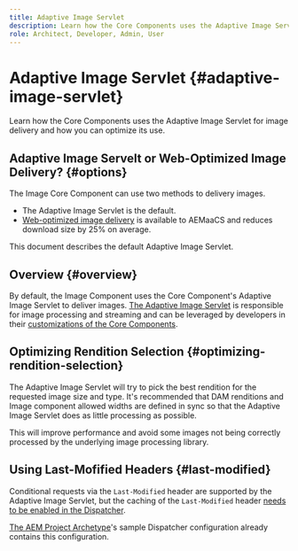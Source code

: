 ```yaml
---
title: Adaptive Image Servlet
description: Learn how the Core Components uses the Adaptive Image Servlet for image delivery and how you can optimize its use.
role: Architect, Developer, Admin, User
---
```


# Adaptive Image Servlet {#adaptive-image-servlet}

Learn how the Core Components uses the Adaptive Image Servlet for image delivery and how you can optimize its use.

## Adaptive Image Servelt or Web-Optimized Image Delivery? {#options}

The Image Core Component can use two methods to delivery images.

* The Adaptive Image Servlet is the default.
* [Web-optimized image delivery](/help/developing/web-optimized-image-delivery.md) is available to AEMaaCS and reduces download size by 25% on average.

This document describes the default Adaptive Image Servlet.

## Overview {#overview}

By default, the Image Component uses the Core Component's Adaptive Image Servlet to deliver images. [The Adaptive Image Servlet](https://github.com/adobe/aem-core-wcm-components/wiki/The-Adaptive-Image-Servlet) is responsible for image processing and streaming and can be leveraged by developers in their [customizations of the Core Components](/help/developing/customizing.md).

## Optimizing Rendition Selection {#optimizing-rendition-selection}

The Adaptive Image Servlet will try to pick the best rendition for the requested image size and type. It's recommended that DAM renditions and Image component allowed widths are defined in sync so that the Adaptive Image Servlet does as little processing as possible.

This will improve performance and avoid some images not being correctly processed by the underlying image processing library.

## Using Last-Mofified Headers {#last-modified}

Conditional requests via the `Last-Modified` header are supported by the Adaptive Image Servlet, but the caching of the `Last-Modified` header [needs to be enabled in the Dispatcher](https://experienceleague.adobe.com/docs/experience-manager-dispatcher/using/configuring/dispatcher-configuration.html?lang=en#caching-http-response-headers).

[The AEM Project Archetype](/help/developing/archetype/overview.md)'s sample Dispatcher configuration already contains this configuration.
